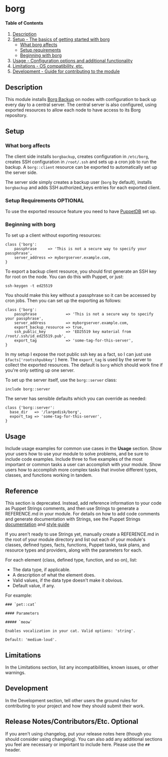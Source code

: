 # borg

#### Table of Contents

1. [Description](#description)
2. [Setup - The basics of getting started with borg](#setup)
    * [What borg affects](#what-borg-affects)
    * [Setup requirements](#setup-requirements)
    * [Beginning with borg](#beginning-with-borg)
3. [Usage - Configuration options and additional functionality](#usage)
4. [Limitations - OS compatibility, etc.](#limitations)
5. [Development - Guide for contributing to the module](#development)

## Description

This module installs [Borg Backup](https://www.borgbackup.org/) on nodes with
configuration to back up every day to a central server. The central server is
also configured, using exported resources to allow each node to have access to
its Borg repository.

## Setup

### What borg affects

The client side installs `borgbackup`, creates configuration in `/etc/borg`,
creates SSH configuration in `/root/.ssh` and sets up a cron job to run the
backup. A `borg::client` resource can be exported to automatically set up the
server side.

The server side simply creates a backup user (`borg` by default), installs
`borgbackup` and adds SSH authorized_keys entries for each exported client.

### Setup Requirements **OPTIONAL**

To use the exported resource feature you need to have
[PuppetDB](https://puppet.com/docs/puppetdb/latest/index.html) set up.

### Beginning with borg

To set up a client without exporting resources:
```
class {'borg':
    passphrase     => 'This is not a secure way to specify your passphrase',
    server_address => myborgserver.example.com,
}
```

To export a backup client resource, you should first generate an SSH key for root on
the node. You can do this with Puppet, or just:

```
ssh-keygen -t ed25519
```

You should make this key without a passphrase so it can be accessed by cron
jobs. Then you can set up the exporting as follows:

```
class {'borg':
    passphrase             => 'This is not a secure way to specify your passphrase',
    server_address         => myborgserver.example.com,
    export_backup_resource => true,
    ssh_public_key         => 'ED25519 key material from /root/.ssh/id_ed25519.pub',
    export_tag             => 'some-tag-for-this-server',
}
```

In my setup I expose the root public ssh key as a fact, so I can just use
`$facts['rootsshpubkey']` here. The `export_tag` is used by the server to
collect the exported resources. The default is `borg` which should work fine if
you're only setting up one server.

To set up the server itself, use the `borg::server` class:

```
include borg::server
```

The server has sensible defaults which you can override as needed:

```
class {'borg::server':
  base_dir   => '/largedisk/borg',
  export_tag => 'some-tag-for-this-server',
}
```

## Usage

Include usage examples for common use cases in the **Usage** section. Show your users how to use your module to solve problems, and be sure to include code examples. Include three to five examples of the most important or common tasks a user can accomplish with your module. Show users how to accomplish more complex tasks that involve different types, classes, and functions working in tandem.

## Reference

This section is deprecated. Instead, add reference information to your code as Puppet Strings comments, and then use Strings to generate a REFERENCE.md in your module. For details on how to add code comments and generate documentation with Strings, see the Puppet Strings [documentation](https://puppet.com/docs/puppet/latest/puppet_strings.html) and [style guide](https://puppet.com/docs/puppet/latest/puppet_strings_style.html)

If you aren't ready to use Strings yet, manually create a REFERENCE.md in the root of your module directory and list out each of your module's classes, defined types, facts, functions, Puppet tasks, task plans, and resource types and providers, along with the parameters for each.

For each element (class, defined type, function, and so on), list:

  * The data type, if applicable.
  * A description of what the element does.
  * Valid values, if the data type doesn't make it obvious.
  * Default value, if any.

For example:

```
### `pet::cat`

#### Parameters

##### `meow`

Enables vocalization in your cat. Valid options: 'string'.

Default: 'medium-loud'.
```

## Limitations

In the Limitations section, list any incompatibilities, known issues, or other warnings.

## Development

In the Development section, tell other users the ground rules for contributing to your project and how they should submit their work.

## Release Notes/Contributors/Etc. **Optional**

If you aren't using changelog, put your release notes here (though you should consider using changelog). You can also add any additional sections you feel are necessary or important to include here. Please use the `## ` header.
